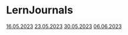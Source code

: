 # LernJournals

[16.05.2023](./16.05.2023.md)
[23.05.2023](./23.05.2023.md)
[30.05.2023](./30.05.2023.md)
[06.06.2023](./06.06.2023.md)